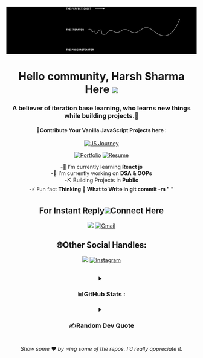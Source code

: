 <div align="center">
  
![banner image](https://github.com/HNSharma-07/HNSharma-07/blob/main/github-banner.jpg)

# Hello community, Harsh Sharma Here <img src="https://raw.githubusercontent.com/MartinHeinz/MartinHeinz/master/wave.gif" width="30px">
### A believer of iteration base learning, who learns new things while building projects.🚀

#### 🤝Contribute Your Vanilla JavaScript Projects here :
<a href="https://hnsharma-07.github.io/JavaScript-Journey/" target="_blank"><img src="https://img.shields.io/twitter/follow/journey?logo=javascript&logoColor=%23F7DF1E&style=for-the-badge" alt="JS Journey" /></a>
<!-- [<img alt="JS Journey" src="https://img.shields.io/badge/javascript-%23323330.svg?style=for-the-badge&logo=javascript&logoColor=%23F7DF1E">](https://hnsharma-07.github.io/JavaScript-Journey/) -->

[<img alt="Portfolio" src="https://img.shields.io/badge/Website-PORTFOLIO-red?style=for-the-badge">](https://hnsharma-07.github.io/portfolio/)
[<img alt="Resume" src="https://img.shields.io/badge/PDF-Resume-red?style=for-the-badge" />](https://hnsharma-07.github.io/portfolio/Harsh_Resume.pdf)
</br>

 -🌱 I’m currently learning **React js** <br>
 -🔭 I’m currently working on **DSA & OOPs** <br>
 -⛏️ Building Projects in **Public** <br>
 -⚡ Fun fact **Thinking 🤔 What to Write in git commit -m " "**
 <!-- -📫 You can reach out to me at: **hn07sharma@gmail.com** <br>  -->
<!--  [![visiter](https://visitcount.itsvg.in/api?id=HNSharma-07&icon=0&color=0)](https://visitcount.itsvg.in)  -->
<h2 align="center">For Instant Reply<img src="https://github.com/TheDudeThatCode/TheDudeThatCode/blob/master/Assets/Handshake.gif" height="32px">Connect Here</h2>

[<img src="https://img.shields.io/badge/linkedin-%230077B5.svg?&style=for-the-badge&logo=linkedin&logoColor=white">](https://www.linkedin.com/in/harsh-sharma-professional/)
[<img alt="Gmail" src="https://img.shields.io/badge/Gmail-D14836?style=for-the-badge&logo=gmail&logoColor=white" />](mailto:hn07sharma@gmail.com)

<h2 align="center">🌐Other Social Handles:</h2>

[<img src="https://img.shields.io/badge/twitter-white.svg?&style=for-the-badge&logo=twitter&logoColor=%3A2F2F">](https://x.com/_An0nYm0uS_E?t=aKvK--dRVNpR6dOIouWmUg&s=09)
[<img alt="Instagram" src="https://img.shields.io/badge/Instagram-E4405F?style=for-the-badge&logo=instagram&logoColor=white" />](https://www.instagram.com/thehnsharma/?hl=en)


</br>

<details>
<summary><h3>📊GitHub Stats :</h3></summary>

![](https://github-readme-stats.vercel.app/api?username=HNSharma-07&theme=radical&hide_border=false&include_all_commits=false&count_private=false)<br/>
![](https://github-readme-streak-stats.herokuapp.com/?user=HNSharma-07&theme=radical&hide_border=false)<br/>
![](https://github-readme-stats.vercel.app/api/top-langs/?username=HNSharma-07&theme=radical&hide_border=false&include_all_commits=false&count_private=false&layout=compact)
</details>

<details>
<summary><h3>✍️Random Dev Quote</h3></summary>

![quote](https://quotes-github-readme.vercel.app/api?type=horizontal&theme=radical)
</details>

<h6>Show some ❤️ by ⭐ing some of the repos. I'd really appreciate it.</h6>
<!-- <img scr="https://quotes-github-readme.vercel.app/api?type=horizontal.jpg" alt="![](https://quotes-github-readme.vercel.app/api?type=horizontal&theme=radical)"> -->

<!--
**HNSharma-07/HNSharma-07** is a ✨ _special_ ✨ repository because its `README.md` (this file) appears on your GitHub profile.

Here are some ideas to get you started:

- 🔭 I’m currently working on ...
- 🌱 I’m currently learning ...
- 👯 I’m looking to collaborate on ...
- 🤔 I’m looking for help with ...
- 💬 Ask me about ...
- 📫 How to reach me: ...
- 😄 Pronouns: ...
- ⚡ Fun fact: ...
-->
</div>
